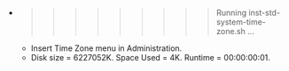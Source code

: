 * >>>>>>>>> Running inst-std-system-time-zone.sh ...
  * Insert Time Zone menu in Administration.
  * Disk size = 6227052K. Space Used = 4K. Runtime = 00:00:00:01.
